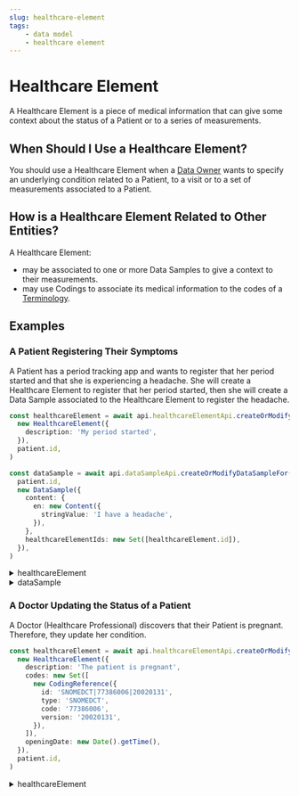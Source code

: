 ```yaml
---
slug: healthcare-element
tags:
    - data model
    - healthcare element
---
```

# Healthcare Element

A Healthcare Element is a piece of medical information that can give some context about the status of a Patient or to a
series of measurements. 

## When Should I Use a Healthcare Element?

You should use a Healthcare Element when a [Data Owner](/sdks/glossary#data-owner) wants to specify an underlying 
condition related to a Patient, to a visit or to a set of measurements associated to a Patient.

## How is a Healthcare Element Related to Other Entities?

A Healthcare Element:
- may be associated to one or more Data Samples to give a context to their measurements.  
- may use Codings to associate its medical information to the codes of a [Terminology](/sdks/glossary#terminologies).

## Examples

### A Patient Registering Their Symptoms

A Patient has a period tracking app and wants to register that her period started and that she is experiencing a headache.
She will create a Healthcare Element to register that her period started, then she will create a Data Sample associated to the Healthcare Element to register the headache.

<!-- file://code-samples/explanation/patient-creates-data-sample/index.mts snippet:patient can create DS and HE-->
```typescript
const healthcareElement = await api.healthcareElementApi.createOrModifyHealthcareElement(
  new HealthcareElement({
    description: 'My period started',
  }),
  patient.id,
)

const dataSample = await api.dataSampleApi.createOrModifyDataSampleFor(
  patient.id,
  new DataSample({
    content: {
      en: new Content({
        stringValue: 'I have a headache',
      }),
    },
    healthcareElementIds: new Set([healthcareElement.id]),
  }),
)
```
<!-- output://code-samples/explanation/patient-creates-data-sample/healthcareElement.txt -->
<details>
<summary>healthcareElement</summary>

```json
{
  "id": "68f5c324-c37a-46a2-952c-35488f7c7bef",
  "rev": "1-e24cfda23e437c95495feb708b41db96",
  "created": 1688375638866,
  "modified": 1688375638866,
  "author": "14e2a82b-f7a9-44d9-b135-fdf7575f884f",
  "responsible": "1457ac8d-fb1f-4645-aaad-98f093a6c341",
  "healthcareElementId": "68f5c324-c37a-46a2-952c-35488f7c7bef",
  "valueDate": 20230703111358,
  "openingDate": 20230703111358,
  "description": "My period started",
  "identifiers": [],
  "codes": {},
  "labels": {},
  "systemMetaData": {
    "secretForeignKeys": [
      "41b78e71-f3fe-4a00-8540-ab2e845144dc"
    ],
    "cryptedForeignKeys": {
      "1457ac8d-fb1f-4645-aaad-98f093a6c341": {}
    },
    "delegations": {
      "1457ac8d-fb1f-4645-aaad-98f093a6c341": {}
    },
    "encryptionKeys": {
      "1457ac8d-fb1f-4645-aaad-98f093a6c341": {}
    },
    "encryptedSelf": "fGl5MMi4boiwHgBJICXbu3fFOXI1TzT2Bj2/roSv4TkTIXzjBySigC98ZQpqg8jh"
  }
}
```
</details>

<!-- output://code-samples/explanation/patient-creates-data-sample/dataSample.txt -->
<details>
<summary>dataSample</summary>

```json
{
  "id": "1319bd7c-9610-4951-9606-69fcb3354820",
  "qualifiedLinks": {},
  "batchId": "c654b7cc-cbbd-4fa3-9276-f468517d11d7",
  "index": 0,
  "valueDate": 20230703111358,
  "openingDate": 20230703111358,
  "created": 1688375638916,
  "modified": 1688375638916,
  "author": "14e2a82b-f7a9-44d9-b135-fdf7575f884f",
  "responsible": "1457ac8d-fb1f-4645-aaad-98f093a6c341",
  "identifiers": [],
  "healthcareElementIds": {},
  "canvasesIds": {},
  "content": {
    "en": {
      "stringValue": "I have a headache",
      "compoundValue": [],
      "ratio": [],
      "range": []
    }
  },
  "codes": {},
  "labels": {},
  "systemMetaData": {
    "encryptedSelf": "LvH2vlxmWy64ik8f0KaNzkHzIXUGNIXvICqKvVX259MPMalqjO1k/PSYUz1ueLKS7qnjzFuuLkhhWKP2W6YNQprmvVgUy7RGfTGjqp/a2mywvQxn4R/xgmlVTGjDlMsDPlcVsuEshPUyNfY69X2SWw==",
    "secretForeignKeys": [
      "41b78e71-f3fe-4a00-8540-ab2e845144dc"
    ],
    "cryptedForeignKeys": {
      "1457ac8d-fb1f-4645-aaad-98f093a6c341": {}
    },
    "delegations": {
      "1457ac8d-fb1f-4645-aaad-98f093a6c341": {}
    },
    "encryptionKeys": {
      "1457ac8d-fb1f-4645-aaad-98f093a6c341": {}
    },
    "publicKeysForOaepWithSha256": {}
  }
}
```
</details>

### A Doctor Updating the Status of a Patient

A Doctor (Healthcare Professional) discovers that their Patient is pregnant. Therefore, they update her condition.

<!-- file://code-samples/explanation/doctor-creates-he/index.mts snippet:doctor can create HE-->
```typescript
const healthcareElement = await api.healthcareElementApi.createOrModifyHealthcareElement(
  new HealthcareElement({
    description: 'The patient is pregnant',
    codes: new Set([
      new CodingReference({
        id: 'SNOMEDCT|77386006|20020131',
        type: 'SNOMEDCT',
        code: '77386006',
        version: '20020131',
      }),
    ]),
    openingDate: new Date().getTime(),
  }),
  patient.id,
)
```
<!-- output://code-samples/explanation/doctor-creates-he/healthcareElement.txt -->
<details>
<summary>healthcareElement</summary>

```json
{
  "id": "db88d52d-15c2-406b-bf4c-aa8ef3297ca1",
  "rev": "1-63ff9e411d9310799d7c4f13af2e5a93",
  "created": 1688375636420,
  "modified": 1688375636420,
  "author": "6a541dfb-40d9-41f5-ba76-e3a5e277813f",
  "responsible": "e2b6e873-035b-4964-885b-5a90e99c43b4",
  "healthcareElementId": "db88d52d-15c2-406b-bf4c-aa8ef3297ca1",
  "valueDate": 20230703111356,
  "openingDate": 1688375636390,
  "description": "The patient is pregnant",
  "identifiers": [],
  "codes": {},
  "labels": {},
  "systemMetaData": {
    "secretForeignKeys": [
      "41b78e71-f3fe-4a00-8540-ab2e845144dc"
    ],
    "cryptedForeignKeys": {
      "e2b6e873-035b-4964-885b-5a90e99c43b4": {}
    },
    "delegations": {
      "e2b6e873-035b-4964-885b-5a90e99c43b4": {}
    },
    "encryptionKeys": {
      "e2b6e873-035b-4964-885b-5a90e99c43b4": {}
    },
    "encryptedSelf": "ggBwCs1qSRLmodgJPwoo1/vjadzFToPVbLdbBtKVgESgtdv81EbyMhhbzLjbl3nEkGKxdZVOItvEF6+OMRRz3A=="
  }
}
```
</details>
